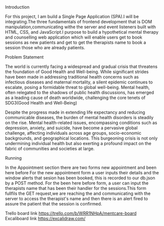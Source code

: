 Introduction

For this project, I am build a Single Page Application (SPA).I will be integrating.The three fundamentals of frontend development that is DOM manipulation,communicating withe the server and event listeners built with HTML, CSS, and JavaScript.I purpose to build a hypothetical mental therapy and counselling web application which will enable users get to book sessions as new patients and get to get the therapists name to book a session those who are already patients.

Problem Statement

The world is currently facing a widespread and gradual crisis that threatens the foundation of Good Health and Well-being.
While significant strides have been made in addressing traditional health concerns such as infectious diseases and maternal mortality, a silent epidemic continues to escalate, posing a formidable threat to global well-being. Mental health, often relegated to the shadows of public health discussions, has emerged as a leading cause of death worldwide, challenging the core tenets of SDG3(Good Health and Well-Being)

Despite the progress made in extending life expectancy and reducing communicable diseases, the burden of mental health disorders is steadily on the rise. Mental health-related issues, encompassing conditions such as depression, anxiety, and suicide, have become a pervasive global challenge, affecting individuals across age groups, socio-economic backgrounds, and geographical locations. This burgeoning crisis is not only undermining individual health but also exerting a profound impact on the fabric of communities and societies at large.

Running

In the Appointment section there are two forms new appointment and been here before
For the new appointment form a user inputs their details and the window alerts that sesion has been booked,
this is recorded to our db.json by a POST method.
For the been here before form, a user can input the therapists name that has been their handler for the sessions.This form fullfils the GET request,we are reaching the and communicating with the server to access the therapist's name and then there is an alert fired to assure the patient that the session is confirmed.

Trello board link https://trello.com/b/WRR1NHpA/mentcare-board
Excaliboard link https://excalidraw.com/
